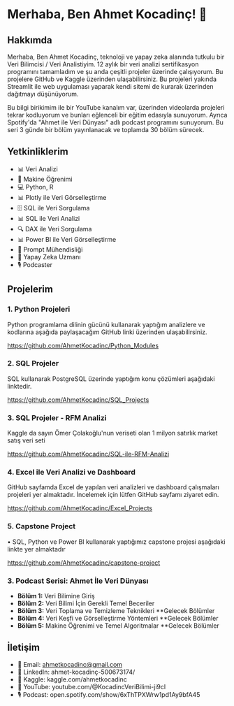 # Merhaba, Ben Ahmet Kocadinç! 👋

## Hakkımda
Merhaba, Ben Ahmet Kocadinç, teknoloji ve yapay zeka alanında tutkulu bir Veri Bilimcisi / Veri Analistiyim. 12 aylık bir veri analizi sertifikasyon programını tamamladım ve şu anda çeşitli projeler üzerinde çalışıyorum. Bu projelere GitHub ve Kaggle üzerinden ulaşabilirsiniz. Bu projeleri yakında Streamlit ile web uygulaması yaparak kendi sitemi de kurarak üzerinden dağıtmayı düşünüyorum.

Bu bilgi birikimim ile bir YouTube kanalım var, üzerinden videolarda projeleri tekrar kodluyorum ve bunları eğlenceli bir eğitim edasıyla sunuyorum. Ayrıca Spotify'da "Ahmet ile Veri Dünyası" adlı podcast programını sunuyorum. Bu seri 3 günde bir bölüm yayınlanacak ve toplamda 30 bölüm sürecek.

## Yetkinliklerim
- 📊 Veri Analizi
- 🧠 Makine Öğrenimi
- 💻 Python, R
- 📊 Plotly ile Veri Görselleştirme
- 🗄️ SQL ile Veri Sorgulama
- 📊 SQL ile Veri Analizi
- 🔍 DAX ile Veri Sorgulama
- 📊 Power BI ile Veri Görselleştirme
- 📝 Prompt Mühendisliği
- 🤖 Yapay Zeka Uzmanı
- 🎙️ Podcaster

## Projelerim
### 1. Python Projeleri

Python programlama dilinin gücünü kullanarak yaptığım analizlere ve kodlarına aşağıda paylaşacağım GitHub linki üzerinden ulaşabilirsiniz.

https://github.com/AhmetKocadinc/Python_Modules

### 2. SQL Projeler  

SQL kullanarak PostgreSQL üzerinde yaptığım konu çözümleri aşağıdaki linktedir.

https://github.com/AhmetKocadinc/SQL_Projects

### 3. SQL Projeler - RFM Analizi

Kaggle da sayın Ömer Çolakoğlu'nun veriseti olan 1 milyon satırlık market satış veri seti 

https://github.com/AhmetKocadinc/SQL-ile-RFM-Analizi

### 4. Excel ile Veri Analizi ve Dashboard

GitHub sayfamda Excel de yapılan veri analizleri ve dashboard çalışmaları projeleri yer almaktadır. İncelemek için lütfen GitHub sayfamı ziyaret edin.

https://github.com/AhmetKocadinc/Excel_Projects

### 5. Capstone Project

•	SQL, Python ve Power BI kullanarak yaptığımız capstone projesi aşağıdaki linkte yer almaktadır

https://github.com/AhmetKocadinc/capstone-project


### 3. Podcast Serisi: Ahmet İle Veri Dünyası
- **Bölüm 1:** Veri Bilimine Giriş
- **Bölüm 2:** Veri Bilimi İçin Gerekli Temel Beceriler
- **Bölüm 3:** Veri Toplama ve Temizleme Teknikleri **Gelecek Bölümler
- **Bölüm 4:** Veri Keşfi ve Görselleştirme Yöntemleri **Gelecek Bölümler
- **Bölüm 5:** Makine Öğrenimi ve Temel Algoritmalar **Gelecek Bölümler

## İletişim
- 📧 Email: ahmetkocadinc@gmail.com
- 💼 LinkedIn: ahmet-kocadinç-500673174/
- 📝 Kaggle: kaggle.com/ahmetkocadinc
- 🎥 YouTube: youtube.com/@KocadincVeriBilimi-ji9cl
- 🎙️ Podcast: open.spotify.com/show/6xThTPXWrw1pd1Ay9bfA45
